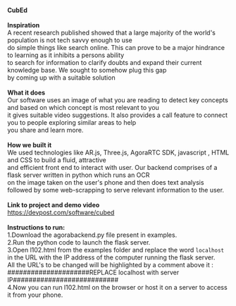 <b>CubEd</b> <br />
<br/>
<b>Inspiration</b><br/>
A recent research published showed that a large majority of the world's population is not tech savvy enough to use<br/> 
do simple things like search online. This can prove to be a major hindrance to learning as it inhibits a persons ability <br/>
to search for information to clarify doubts and expand their current knowledge base. We sought to somehow plug this gap <br/>
by coming up with a suitable solution<br/>
<br/>
<b>What it does</b><br/>
Our software uses an image of what you are reading to detect key concepts and based on which concept is most relevant to you<br/>
it gives suitable video suggestions. It also provides a call feature to connect you to people exploring similar areas to help<br/>
you share and learn more.<br/>
<br/>
<b>How we built it</b><br/>
We used technologies like AR.js, Three.js, AgoraRTC SDK, javascript , HTML and CSS to build a fluid, attractive<br/>
and efficient front end to interact with user. Our backend comprises of a flask server written in python which runs an OCR<br/> 
on the image taken on the user's phone and then does text analysis followed by some web-scrapping to serve relevant information to the user.<br/>
<br/>
<b>Link to project and demo video</b><br/>
https://devpost.com/software/cubed <br/>
<br/>
<b>Instructions to run: </b><br />
1.Download the agorabackend.py file present in examples.<br />
2.Run the python code to launch the flask server.<br />
3.Open l102.html from the examples folder and replace the word `localhost` in the URL with the IP address of the computer running the flask server.<br />
  All the URL's to be changed will be highlighted by a comment above it : <br />
  #####################REPLACE localhost with server IP###########################<br />
4.Now you can run l102.html on the browser or host it on a server to access it from your phone.<br />
